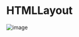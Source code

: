 # HTMLLayout


![image](https://user-images.githubusercontent.com/62241807/163230698-a8644068-70fc-47b0-8d94-315b89fc278d.png)
